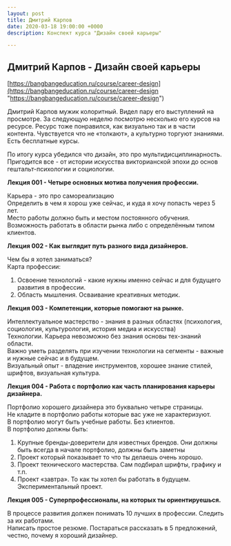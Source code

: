 ```yaml
---
layout: post
title: Дмитрий Карпов
date: 2020-03-18 19:00:00 +0000
description: Конспект курса "Дизайн своей карьеры"

---
```

## Дмитрий Карпов - Дизайн своей карьеры

[https://bangbangeducation.ru/course/career-design](https://bangbangeducation.ru/course/career-design "https://bangbangeducation.ru/course/career-design")

Дмитрий Карпов мужик колоритный. Видел пару его выступлений на просмотре. За следующую неделю посмотрю несколько его курсов на ресурсе. Ресурс тоже понравился, как визуально так и в части контента. Чувствуется что не «толкают», а культурно торгуют знаниями. Есть бесплатные курсы.

По итогу курса убедился что дизайн, это про мультидисциплинарность. Пригодится все - от истории искусства викторианской эпохи до основ гештальт-психологии и социологии.

**Лекция 001 - Четыре основных мотива получения профессии.**

Карьера - это про самореализацию  
Определить в чем я хорош уже сейчас, и куда я хочу попасть через 5 лет.  
Место работы должно быть и местом постоянного обучения.  
Возможность работать в области рынка либо с определённым типом клиентов.  

**Лекция 002 - Как выглядит путь разного вида дизайнеров.**

Чем бы я хотел заниматься?  
Карта профессии:
1. Освоение технологий - какие нужны именно сейчас и для будущего развития в профессии.
2. Область мышления. Осваивание креативных методик.

**Лекция 003 - Компетенции, которые помогают на рынке.**

Интеллектуальное мастерство - знания в разных областях (психология, социология, культурология, история медиа и искусства)  
Технологии. Карьера невозможно без знания основы тех-знаний области.  
Важно уметь разделять при изучении технологии на сегменты - важные и нужные сейчас и в будущем.  
Визуальный опыт - владение инструментов, хорошее знание стилей, шрифтов, визуальная культура.  

**Лекция 004 - Работа с портфолио как часть планирования карьеры дизайнера.**

Портфолио хорошего дизайнера это буквально четыре страницы.  
Не кладите в портфолио работы которые вас уже не характеризуют.   
В портфолио могут быть учебные работы. Без клиентов.  
В портфолио должны быть:
1. Крупные бренды-доверители для известных брендов. Они должны быть всегда в начале портфолио, должны быть заметны
2. Проект который показывает то что ты делаешь очень хорошо.
3. Проект технического мастерства. Сам подбирал шрифты, графику и т.п.
4. Проект «завтра». То как ты хотел бы работать в будущем. Экспериментальный проект.

**Лекция 005 - Суперпрофессионалы, на которых ты ориентируешься.**

В процессе развития должен понимать 10 лучших в профессии. Следить за их работами.  
Написать простое резюме. Постараться рассказать в 5 предложений, честно, почему я хороший дизайнер.  

